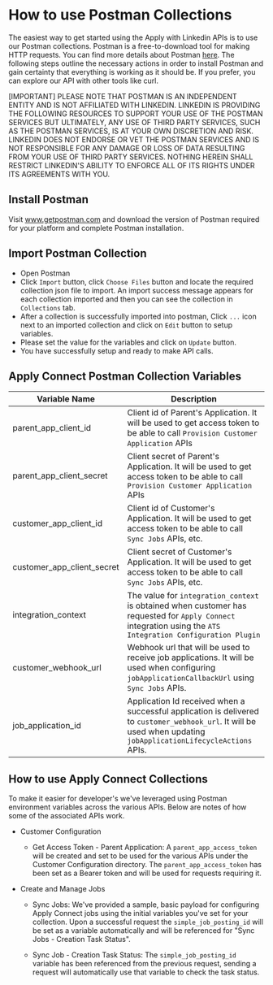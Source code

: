 # How to use Postman Collections

The easiest way to get started using the Apply with Linkedin APIs is to use our Postman collections. Postman is a free-to-download tool for making HTTP requests. You can find more details about Postman [here](https://www.postman.com).
The following steps outline the necessary actions in order to install Postman and gain certainty that everything is working as it should be.
If you prefer, you can explore our API with other tools like curl.

[IMPORTANT] PLEASE NOTE THAT POSTMAN IS AN INDEPENDENT ENTITY AND IS NOT AFFILIATED WITH LINKEDIN. LINKEDIN IS PROVIDING THE FOLLOWING RESOURCES TO SUPPORT YOUR USE OF THE POSTMAN SERVICES BUT ULTIMATELY, ANY USE OF THIRD PARTY SERVICES, SUCH AS THE POSTMAN SERVICES, IS AT YOUR OWN DISCRETION AND RISK. LINKEDIN DOES NOT ENDORSE OR VET THE POSTMAN SERVICES AND IS NOT RESPONSIBLE FOR ANY DAMAGE OR LOSS OF DATA RESULTING FROM YOUR USE OF THIRD PARTY SERVICES. NOTHING HEREIN SHALL RESTRICT LINKEDIN'S ABILITY TO ENFORCE ALL OF ITS RIGHTS UNDER ITS AGREEMENTS WITH YOU.

## Install Postman

Visit www.getpostman.com and download the version of Postman required for your platform and complete Postman installation.

## Import Postman Collection

* Open Postman
* Click `Import` button, click `Choose Files` button and locate the required collection json file to import. An import success message appears for each collection imported and then you can see the collection in `Collections` tab.
* After a collection is successfully imported into postman, Click `...` icon next to an imported collection and click on `Edit` button to setup variables.
* Please set the value for the variables and click on `Update` button.
* You have successfully setup and ready to make API calls.

## Apply Connect Postman Collection Variables

|Variable Name|Description|
|---|---|
|parent_app_client_id|Client id of Parent's Application. It will be used to get access token to be able to call `Provision Customer Application` APIs|
|parent_app_client_secret|Client secret of Parent's Application. It will be used to get access token to be able to call `Provision Customer Application` APIs|
|customer_app_client_id|Client id of Customer's Application. It will be used to get access token to be able to call `Sync Jobs` APIs, etc.|
|customer_app_client_secret|Client secret of Customer's Application. It will be used to get access token to be able to call `Sync Jobs` APIs, etc.|
|integration_context|The value for `integration_context` is obtained when customer has requested for `Apply Connect` integration using the `ATS Integration Configuration Plugin`|
|customer_webhook_url|Webhook url that will be used to receive job applications. It will be used when configuring `jobApplicationCallbackUrl` using `Sync Jobs` APIs.|
|job_application_id| Application Id received when a successful application is delivered to `customer_webhook_url`. It will be used when updating `jobApplicationLifecycleActions` APIs.|

## How to use Apply Connect Collections

To make it easier for developer's we've leveraged using Postman environment variables across the various APIs. Below are notes of how some of the associated APIs work.

* Customer Configuration

  * Get Access Token - Parent Application: A `parent_app_access_token` will be created and set to be used for the various APIs under the Customer Configuration directory. The `parent_app_access_token` has been set as a Bearer token and will be used for requests requiring it.

* Create and Manage Jobs

  * Sync Jobs: We've provided a sample, basic payload for configuring Apply Connect jobs using the initial variables you've set for your collection. Upon a successful request the `simple_job_posting_id` will be set as a variable automatically and will be referenced for "Sync Jobs - Creation Task Status".

  * Sync Job - Creation Task Status: The `simple_job_posting_id` variable has been referenced from the previous request, sending a request will automatically use that variable to check the task status.
